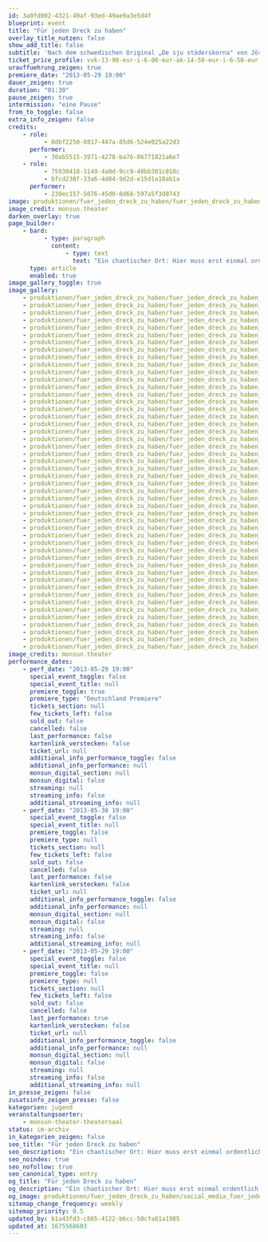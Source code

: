 ```yaml
---
id: 3a0fd002-4321-49af-93ed-49ae9a3e5d4f
blueprint: event
title: "Für jeden Dreck zu haben"
overlay_title_nutzen: false
show_add_title: false
subtitle: 'Nach dem schwedischen Original „De sju städerskorna" von Jörgen Hjerdt'
ticket_price_profile: vvk-13-90-eur-i-6-00-eur-ak-14-50-eur-i-6-50-eur
urauffuehrung_zeigen: true
premiere_date: "2013-05-29 19:00"
dauer_zeigen: true
duration: "01:30"
pause_zeigen: true
intermission: "eine Pause"
from_to_toggle: false
extra_info_zeigen: false
credits:
    - role:
          - 0dbf2250-8817-447a-85d6-524e025a22d3
      performer:
          - 30ab5515-3971-4278-ba76-06771821a6e7
    - role:
          - 75930418-3149-4a0d-9cc9-48bb301c010c
          - bfcd238f-33a6-4d84-9d2d-e15d1a18ab1a
      performer:
          - 230ec157-5076-45d0-8d68-597a5f3d0743
image: produktionen/fuer_jeden_dreck_zu_haben/fuer_jeden_dreck_zu_haben_02_c_monsun.theater.jpg
image_credit: monsun.theater
darken_overlay: true
page_builder:
    - bard:
          - type: paragraph
            content:
                - type: text
                  text: "Ein chaotischer Ort: Hier muss erst einmal ordentlich geputzt werden. Eine Aufgabe für die Putzkolonne! Doch es herrschen unterschiedliche Ansichten, was Müll ist und was nicht. Die Schüler durchforsten den Schmutzdschungel und stellen sich die Fragen: Was ist eigentlich Schmutz? Ist Schmutz, wenn man macht, was man will? Wenn man macht, was andere wollen? Ist es ein ästhetisches Problem? Mathematik? Kunst? Ideologisch oder religiös? Eines ist klar: Die Entscheidung liegt bei jedem selbst"
      type: article
      enabled: true
image_gallery_toggle: true
image_gallery:
    - produktionen/fuer_jeden_dreck_zu_haben/fuer_jeden_dreck_zu_haben_01_c_monsun.theater.jpg
    - produktionen/fuer_jeden_dreck_zu_haben/fuer_jeden_dreck_zu_haben_03_c_monsun.theater.jpg
    - produktionen/fuer_jeden_dreck_zu_haben/fuer_jeden_dreck_zu_haben_04_c_monsun.theater.jpg
    - produktionen/fuer_jeden_dreck_zu_haben/fuer_jeden_dreck_zu_haben_05_c_monsun.theater.jpg
    - produktionen/fuer_jeden_dreck_zu_haben/fuer_jeden_dreck_zu_haben_06_c_monsun.theater.jpg
    - produktionen/fuer_jeden_dreck_zu_haben/fuer_jeden_dreck_zu_haben_02_c_monsun.theater.jpg
    - produktionen/fuer_jeden_dreck_zu_haben/fuer_jeden_dreck_zu_haben_07_c_monsun.theater.jpg
    - produktionen/fuer_jeden_dreck_zu_haben/fuer_jeden_dreck_zu_haben_08_c_monsun.theater.jpg
    - produktionen/fuer_jeden_dreck_zu_haben/fuer_jeden_dreck_zu_haben_09_c_monsun.theater.jpg
    - produktionen/fuer_jeden_dreck_zu_haben/fuer_jeden_dreck_zu_haben_10_c_monsun.theater.jpg
    - produktionen/fuer_jeden_dreck_zu_haben/fuer_jeden_dreck_zu_haben_11_c_monsun.theater.jpg
    - produktionen/fuer_jeden_dreck_zu_haben/fuer_jeden_dreck_zu_haben_12_c_monsun.theater.jpg
    - produktionen/fuer_jeden_dreck_zu_haben/fuer_jeden_dreck_zu_haben_13_c_monsun.theater.jpg
    - produktionen/fuer_jeden_dreck_zu_haben/fuer_jeden_dreck_zu_haben_14_c_monsun.theater.jpg
    - produktionen/fuer_jeden_dreck_zu_haben/fuer_jeden_dreck_zu_haben_15_c_monsun.theater.jpg
    - produktionen/fuer_jeden_dreck_zu_haben/fuer_jeden_dreck_zu_haben_16_c_monsun.theater.jpg
    - produktionen/fuer_jeden_dreck_zu_haben/fuer_jeden_dreck_zu_haben_17_c_monsun.theater.jpg
    - produktionen/fuer_jeden_dreck_zu_haben/fuer_jeden_dreck_zu_haben_18_c_monsun.theater.jpg
    - produktionen/fuer_jeden_dreck_zu_haben/fuer_jeden_dreck_zu_haben_19_c_monsun.theater.jpg
    - produktionen/fuer_jeden_dreck_zu_haben/fuer_jeden_dreck_zu_haben_20_c_monsun.theater.jpg
    - produktionen/fuer_jeden_dreck_zu_haben/fuer_jeden_dreck_zu_haben_21_c_monsun.theater.jpg
    - produktionen/fuer_jeden_dreck_zu_haben/fuer_jeden_dreck_zu_haben_22_c_monsun.theater.jpg
    - produktionen/fuer_jeden_dreck_zu_haben/fuer_jeden_dreck_zu_haben_23_c_monsun.theater.jpg
    - produktionen/fuer_jeden_dreck_zu_haben/fuer_jeden_dreck_zu_haben_24_c_monsun.theater.jpg
    - produktionen/fuer_jeden_dreck_zu_haben/fuer_jeden_dreck_zu_haben_25_c_monsun.theater.jpg
    - produktionen/fuer_jeden_dreck_zu_haben/fuer_jeden_dreck_zu_haben_26_c_monsun.theater.jpg
    - produktionen/fuer_jeden_dreck_zu_haben/fuer_jeden_dreck_zu_haben_27_c_monsun.theater.jpg
    - produktionen/fuer_jeden_dreck_zu_haben/fuer_jeden_dreck_zu_haben_28_c_monsun.theater.jpg
    - produktionen/fuer_jeden_dreck_zu_haben/fuer_jeden_dreck_zu_haben_29_c_monsun.theater.jpg
    - produktionen/fuer_jeden_dreck_zu_haben/fuer_jeden_dreck_zu_haben_30_c_monsun.theater.jpg
    - produktionen/fuer_jeden_dreck_zu_haben/fuer_jeden_dreck_zu_haben_31_c_monsun.theater.jpg
    - produktionen/fuer_jeden_dreck_zu_haben/fuer_jeden_dreck_zu_haben_32_c_monsun.theater.jpg
    - produktionen/fuer_jeden_dreck_zu_haben/fuer_jeden_dreck_zu_haben_33_c_monsun.theater.jpg
    - produktionen/fuer_jeden_dreck_zu_haben/fuer_jeden_dreck_zu_haben_34_c_monsun.theater.jpg
    - produktionen/fuer_jeden_dreck_zu_haben/fuer_jeden_dreck_zu_haben_35_c_monsun.theater.jpg
    - produktionen/fuer_jeden_dreck_zu_haben/fuer_jeden_dreck_zu_haben_36_c_monsun.theater.jpg
    - produktionen/fuer_jeden_dreck_zu_haben/fuer_jeden_dreck_zu_haben_37_c_monsun.theater.jpg
    - produktionen/fuer_jeden_dreck_zu_haben/fuer_jeden_dreck_zu_haben_38_c_monsun.theater.jpg
    - produktionen/fuer_jeden_dreck_zu_haben/fuer_jeden_dreck_zu_haben_39_c_monsun.theater.jpg
    - produktionen/fuer_jeden_dreck_zu_haben/fuer_jeden_dreck_zu_haben_40_c_monsun.theater.jpg
    - produktionen/fuer_jeden_dreck_zu_haben/fuer_jeden_dreck_zu_haben_41_c_monsun.theater.jpg
    - produktionen/fuer_jeden_dreck_zu_haben/fuer_jeden_dreck_zu_haben_42_c_monsun.theater.jpg
    - produktionen/fuer_jeden_dreck_zu_haben/fuer_jeden_dreck_zu_haben_43_c_monsun.theater.jpg
    - produktionen/fuer_jeden_dreck_zu_haben/fuer_jeden_dreck_zu_haben_44_c_monsun.theater.jpg
    - produktionen/fuer_jeden_dreck_zu_haben/fuer_jeden_dreck_zu_haben_45_c_monsun.theater.jpg
    - produktionen/fuer_jeden_dreck_zu_haben/fuer_jeden_dreck_zu_haben_46_c_monsun.theater.jpg
    - produktionen/fuer_jeden_dreck_zu_haben/fuer_jeden_dreck_zu_haben_47_c_monsun.theater.jpg
    - produktionen/fuer_jeden_dreck_zu_haben/fuer_jeden_dreck_zu_haben_48_c_monsun.theater.jpg
image_credits: monsun.theater
performance_dates:
    - perf_date: "2013-05-29 19:00"
      special_event_toggle: false
      special_event_title: null
      premiere_toggle: true
      premiere_type: "Deutschland Premiere"
      tickets_section: null
      few_tickets_left: false
      sold_out: false
      cancelled: false
      last_performance: false
      kartenlink_verstecken: false
      ticket_url: null
      additional_info_performance_toggle: false
      additional_info_performance: null
      monsun_digital_section: null
      monsun_digital: false
      streaming: null
      streaming_info: false
      additional_streaming_info: null
    - perf_date: "2013-05-30 19:00"
      special_event_toggle: false
      special_event_title: null
      premiere_toggle: false
      premiere_type: null
      tickets_section: null
      few_tickets_left: false
      sold_out: false
      cancelled: false
      last_performance: false
      kartenlink_verstecken: false
      ticket_url: null
      additional_info_performance_toggle: false
      additional_info_performance: null
      monsun_digital_section: null
      monsun_digital: false
      streaming: null
      streaming_info: false
      additional_streaming_info: null
    - perf_date: "2013-05-29 19:00"
      special_event_toggle: false
      special_event_title: null
      premiere_toggle: false
      premiere_type: null
      tickets_section: null
      few_tickets_left: false
      sold_out: false
      cancelled: false
      last_performance: true
      kartenlink_verstecken: false
      ticket_url: null
      additional_info_performance_toggle: false
      additional_info_performance: null
      monsun_digital_section: null
      monsun_digital: false
      streaming: null
      streaming_info: false
      additional_streaming_info: null
in_presse_zeigen: false
zusatsinfo_zeigen_presse: false
kategorien: jugend
veranstaltungsoerter:
    - monsun-theater-theatersaal
status: im-archiv
in_kategorien_zeigen: false
seo_title: "Für jeden Dreck zu haben"
seo_description: "Ein chaotischer Ort: Hier muss erst einmal ordentlich geputzt werden. Eine Aufgabe für die Putzkolonne! Aber was ist Müll und was nicht."
seo_noindex: true
seo_nofollow: true
seo_canonical_type: entry
og_title: "Für jeden Dreck zu haben"
og_description: "Ein chaotischer Ort: Hier muss erst einmal ordentlich geputzt werden. Eine Aufgabe für die Putzkolonne! Aber was ist Müll und was nicht."
og_image: produktionen/fuer_jeden_dreck_zu_haben/social_media_fuer_jeden_dreck_zu_haben.jpg
sitemap_change_frequency: weekly
sitemap_priority: 0.5
updated_by: b1a43fd3-c865-4122-b6cc-50cfa81a1985
updated_at: 1675568603
---
```

